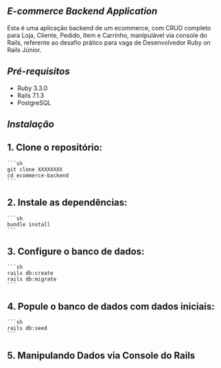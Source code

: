 ## *E-commerce Backend Application*

Esta é uma aplicação backend de um ecommerce, com CRUD completo para Loja, Cliente, Pedido, Item e Carrinho, manipulável via console do Rails, referente ao desafio prático para vaga de Desenvolvedor Ruby on Rails Júnior.

## *Pré-requisitos*

- Ruby 3.3.0
- Rails 7.1.3
- PostgreSQL

## *Instalação*

## 1. Clone o repositório:

    ```sh
    git clone XXXXXXXX
    cd ecommerce-backend
    ```

## 2. Instale as dependências:

    ```sh
    bundle install
    ```

## 3. Configure o banco de dados:

    ```sh
    rails db:create
    rails db:migrate
    ```

## 4. Popule o banco de dados com dados iniciais:

    ```sh
    rails db:seed
    ```

## 5. Manipulando Dados via Console do Rails

